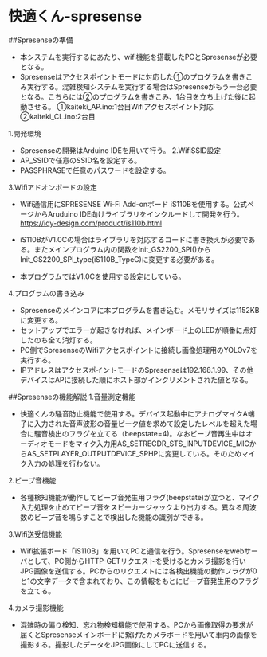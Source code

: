 
# 快適くん-spresense
##Spresenseの準備
   - 本システムを実行するにあたり、wifi機能を搭載したPCとSpresenseが必要となる。
   - Spresenseはアクセスポイントモードに対応した①のプログラムを書きこみ実行する。混雑検知システムを実行する場合はSpresenseがもう一台必要となる。こちらには②のプログラムを書きこみ、1台目を立ち上げた後に起動させる。
   ①kaiteki_AP.ino:1台目Wifiアクセスポイント対応
   ②kaiteki_CL.ino:2台目

1.開発環境
   - Spresenseの開発はArduino IDEを用いて行う。
2.WifiSSID設定
   - AP_SSIDで任意のSSID名を設定する。
   - PASSPHRASEで任意のパスワードを設定する。

3.Wifiアドオンボードの設定
   - Wifi通信用にSPRESENSE Wi-Fi Add-onボード iS110Bを使用する。公式ページからAruduino IDE向けライブラリをインクルードして開発を行う。
   https://idy-design.com/product/is110b.html

   - iS110BがV1.0Cの場合はライブラリを対応するコードに書き換えが必要である。またメインプログラム内の関数をInit_GS2200_SPI()からInit_GS2200_SPI_type(iS110B_TypeC)に変更する必要がある。
   - 本プログラムではV1.0Cを使用する設定にしている。


4.プログラムの書き込み
   - Spresenseのメインコアに本プログラムを書き込む。メモリサイズは1152KBに変更する。
   - セットアップでエラーが起きなければ、メインボード上のLEDが順番に点灯したのち全て消灯する。
   - PC側でSpresenseのWifiアクセスポイントに接続し画像処理用のYOLOv7を実行する。
   - IPアドレスはアクセスポイントモードのSpresenseは192.168.1.99、その他デバイスはAPに接続した順にホスト部がインクリメントされた値となる。

##Spresenseの機能解説
1.音量測定機能
   - 快適くんの騒音防止機能で使用する。デバイス起動中にアナログマイクA端子に入力された音声波形の音量ピーク値を求めて設定したレベルを超えた場合に騒音検出のフラグを立てる（beepstate=4)。なおビープ音再生中はオーディオモードをマイク入力用AS_SETRECDR_STS_INPUTDEVICE_MICからAS_SETPLAYER_OUTPUTDEVICE_SPHPに変更している。そのためマイク入力の処理を行わない。

2.ビープ音機能
   - 各種検知機能が動作してビープ音発生用フラグ(beepstate)が立つと、マイク入力処理を止めてビープ音をスピーカージャックより出力する。異なる周波数のビープ音を鳴らすことで検出した機能の識別ができる。

3.Wifi送受信機能
   - Wifi拡張ボード「iS110B」を用いてPCと通信を行う。Spresenseをwebサーバとして、PC側からHTTP-GETリクエストを受けるとカメラ撮影を行いJPG画像を送信する。PCからのリクエストには各検出機能の動作フラグが0と1の文字データで含まれており、この情報をもとにビープ音発生用のフラグを立てる。

4.カメラ撮影機能
   - 混雑時の偏り検知、忘れ物検知機能で使用する。PCから画像取得の要求が届くとSpresenseメインボードに繋げたカメラボードを用いて車内の画像を撮影する。撮影したデータをJPG画像にしてPCに送信する。


